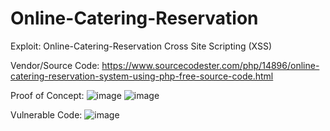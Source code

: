# Online-Catering-Reservation

Exploit: Online-Catering-Reservation Cross Site Scripting (XSS)

Vendor/Source Code: https://www.sourcecodester.com/php/14896/online-catering-reservation-system-using-php-free-source-code.html

Proof of Concept:
![image](https://user-images.githubusercontent.com/88117535/128813935-68df401d-aa83-49f3-b7aa-f3b6d5a3b21a.png)
![image](https://user-images.githubusercontent.com/88117535/128813981-167dd3fc-6ae9-41ba-a2f5-2bbbdfb38579.png)

Vulnerable Code:
![image](https://user-images.githubusercontent.com/88117535/128814247-af69a601-de82-44ce-991c-1aadbad55521.png)
